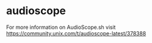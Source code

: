 # audioscope

For more information on AudioScope.sh visit https://community.unix.com/t/audioscope-latest/378388
